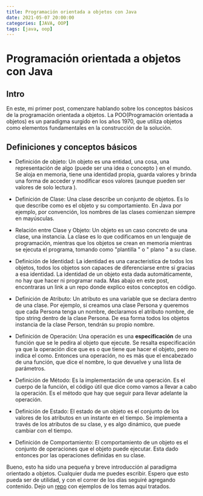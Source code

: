 ```yaml
---
title: Programación orientada a objetos con Java
date: 2021-05-07 20:00:00
categories: [JAVA, OOP]
tags: [java, oop]
---
```



# Programación orientada a objetos con Java

## Intro

En este, mi primer post, comenzare hablando sobre los conceptos básicos de la programación orientada a objetos.
La POO\(Programación orientada a objetos\) es un paradigma surgido en los años 1970, que utiliza objetos como elementos fundamentales en la construcción de la solución. 


## Definiciones y conceptos básicos

- Definición de objeto:
    Un objeto es una entidad, una cosa, una representación de algo \(puede ser una idea o concepto \) en el mundo. Se aloja en memoria, tiene una identidad propia, guarda valores y brinda una forma de acceder y modificar esos valores \(aunque pueden ser valores de solo lectura \).

- Definición de Clase:
    Una clase describe un conjunto de objetos. Es lo que describe como es el objeto y su comportamiento. En Java por ejemplo, por convención, los nombres de las clases comienzan siempre en mayúsculas.

- Relación entre Clase y Objeto:
    Un objeto es un caso concreto de una clase, una instancia. La clase es lo que codificamos en un lenguaje de programación, mientras que los objetos se crean en memoria mientras se ejecuta el programa, tomando como \"plantilla \" o \" plano " a su clase.

- Definición de Identidad:
    La identidad es una caracteristica de todos los objetos, todos los objetos son capaces de diferenciarse entre sí gracias a esa identidad.
    La identidad de un objeto esta dada automáticamente, no hay que hacer ni programar nada. Mas abajo en este post, encontraras un link a un repo donde explico estos conceptos en código.

- Definición de Atributo: 
    Un atributo es una variable que se declara dentro de una clase. Por ejemplo, si creamos una clase Persona y queremos que cada Persona tenga un nombre, declaramos el atributo nombre, de tipo string dentro de la clase Persona.
    De esa forma todos los objetos instancia de la clase Person, tendrán su propio nombre.

- Definición de Operación:
    Una operación es una **especificación** de una función que se le pedira al objeto que ejecute.
    Se resalta especificación ya que la operación dice que es o que tiene que hacer el objeto, pero no indica el como. Entonces una operación, no es más que el encabezado de una función, que dice el nombre, lo que devuelve y una lista de parámetros.

- Definición de Método: 
    Es la implementación de una operación. Es el cuerpo de la función, el código útil que dice como vamos a llevar a cabo la operación. Es el método que hay que seguir para llevar adelante la operación.

- Definición de Estado:
    El estado de un objeto es el conjunto de los valores de los atributos en un instante en el tiempo. Se implementa a través de los atributos de su clase, y es algo dinámico, que puede cambiar con el tiempo.

- Definición de Comportamiento:
    El comportamiento de un objeto es el conjunto de operaciones que el objeto puede ejecutar. Esta dado entonces por las operaciones definidas en su clase.

Bueno, esto ha sido una pequeña y breve introducción al paradigma orientado a objetos. Cualquier duda me puedes escribir. Espero que esto pueda ser de utilidad, y con el correr de los días seguiré agregando contenido. Dejo un [repo](https://github.com/leoperez0782/oop-java) con ejemplos de los temas aquí tratados.


